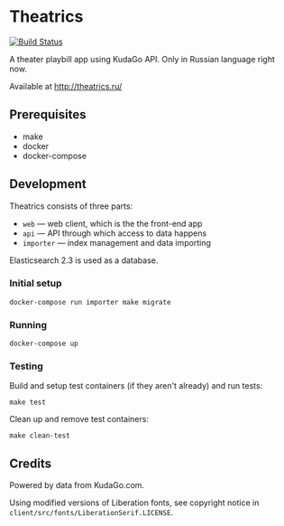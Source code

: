 Theatrics
=========

[![Build Status](https://travis-ci.org/despawnerer/theatrics.svg?branch=master)](https://travis-ci.org/despawnerer/theatrics)

A theater playbill app using KudaGo API. Only in Russian language right now.

Available at http://theatrics.ru/


Prerequisites
-------------

- make
- docker
- docker-compose


Development
-----------

Theatrics consists of three parts:

- `web` — web client, which is the the front-end app
- `api` — API through which access to data happens
- `importer` — index management and data importing

Elasticsearch 2.3 is used as a database.


### Initial setup

    docker-compose run importer make migrate


### Running

	docker-compose up


### Testing

Build and setup test containers (if they aren't already) and run tests:

    make test

Clean up and remove test containers:

    make clean-test



Credits
-------

Powered by data from KudaGo.com.

Using modified versions of Liberation fonts, see copyright notice in `client/src/fonts/LiberationSerif.LICENSE`.
